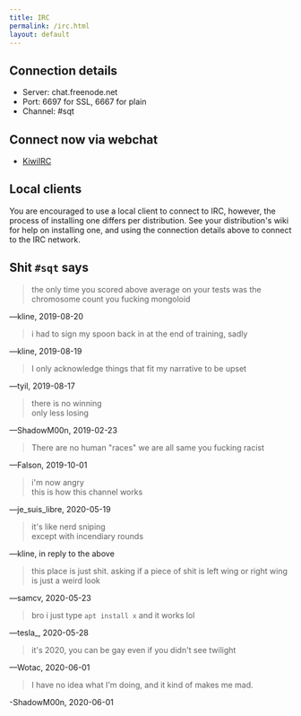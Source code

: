 ```yaml
---
title: IRC
permalink: /irc.html
layout: default
---
```


## Connection details

* Server: chat.freenode.net
* Port: 6697 for SSL, 6667 for plain
* Channel: #sqt

## Connect now via webchat

- [KiwiIRC](https://kiwiirc.com/client/irc.freenode.net/sqt)

## Local clients

You are encouraged to use a local client to connect to IRC, however, the
process of installing one differs per distribution. See your distribution's
wiki for help on installing one, and using the connection details above to
connect to the IRC network.

## Shit `#sqt` says

> the only time you scored above average on your tests was the chromosome count
> you fucking mongoloid  

—kline, 2019-08-20

> i had to sign my spoon back in at the end of training, sadly  

—kline, 2019-08-19

> I only acknowledge things that fit my narrative to be upset  

—tyil, 2019-08-17

> there is no winning  
> only less losing

—ShadowM00n, 2019-02-23

> There are no human "races" we are all same you fucking racist  

—Falson, 2019-10-01

> i'm now angry  
> this is how this channel works  

—je\_suis\_libre, 2020-05-19

> it's like nerd sniping  
> except with incendiary rounds  

—kline, in reply to the above

> this place is just shit. asking if a piece of shit is left wing or right wing
> is just a weird look  

—samcv, 2020-05-23

> bro i just type `apt install x` and it works lol  

—tesla_, 2020-05-28

> it's 2020, you can be gay even if you didn't see twilight

—Wotac, 2020-06-01

> I have no idea what I'm doing, and it kind of makes me mad.

-ShadowM00n, 2020-06-01
